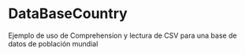 # DataBaseCountry
Ejemplo de uso de Comprehension y lectura de CSV para una base de datos de población mundial
